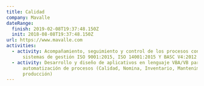 ```yaml
---
title: Calidad
company: Mavalle
dateRange:
  finish: 2019-02-08T19:37:48.150Z
  init: 2018-08-08T19:37:48.150Z
url: https://www.mavalle.com
activities:
  - activity: Acompañamiento, seguimiento y control de los procesos conforme los
      sistemas de gestión ISO 9001:2015, ISO 14001:2015 Y BASC V4:2012
  - activity: Desarrollo y diseño de aplicativos en lenguaje VBA/VB para la
      automatización de procesos (Calidad, Nomina, Inventario, Mantenimiento y
      producción)
---
```

